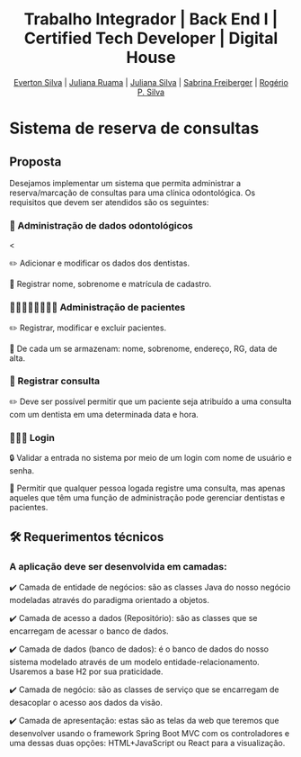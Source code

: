 <div align="center">


<h1> Trabalho Integrador | Back End I | Certified Tech Developer | Digital House</h1> 
<p>
<a href="https://www.linkedin.com/in/evertonpdasilva/" target="_blank" rel="noopener noreferrer">Everton Silva</a> | 
 <a href="#" target="_blank" rel="noopener noreferrer">Juliana Ruama</a> | 
 <a href="#" target="_blank" rel="noopener noreferrer">Juliana Silva</a> | 
 <a href="https://www.linkedin.com/in/sabrina-freiberger/" target="_blank" rel="noopener noreferrer">Sabrina Freiberger</a> | 
 <a href="https://www.linkedin.com/in/roger-ricco-rogerio-p-silva-5a888060/" target="_blank" rel="noopener noreferrer">Rogério P. Silva</a>
 </p></div>
 
 <h1>Sistema de reserva de consultas</h1>
 <h2>Proposta</h2>
 <p>Desejamos implementar um sistema que permita administrar a reserva/marcação
de consultas para uma clínica odontológica. Os requisitos que devem ser
atendidos são os seguintes:</p>
 
<h3>🦷 Administração de dados odontológicos</h3><
<p>✏️ Adicionar e modificar os dados dos dentistas.</p>
<p>📝 Registrar nome, sobrenome e matrícula de cadastro.</p>

<h3>🧑🏽‍🤝‍🧑🏽🧑‍🤝‍🧑 Administração de pacientes</h3>
<p>✏️ Registrar, modificar e excluir pacientes.</p> 
<p>💾 De cada um se armazenam: nome, sobrenome, endereço, RG, data de alta.</p>

<h3>📖 Registrar consulta</h3>
 <p>✏️ Deve ser possível permitir que um paciente seja
atribuído a uma consulta com um dentista em uma determinada data e
hora.</p>

<h3>👩🏽‍💻 Login</h3>
<p>🔒 Validar a entrada no sistema por meio de um login com nome de
usuário e senha.</p>
<p>🔑 Permitir que qualquer pessoa logada registre uma
consulta, mas apenas aqueles que têm uma função de administração pode
gerenciar dentistas e pacientes.</p>

<h2>🛠️ Requerimentos técnicos</h2>
<h3>A aplicação deve ser desenvolvida em camadas:</h3>
<p>✔️ Camada de entidade de negócios: são as classes Java do nosso negócio
modeladas através do paradigma orientado a objetos.</p>
<p>✔️ Camada de acesso a dados (Repositório): são as classes que se encarregam
de acessar o banco de dados.</p>
<p>✔️ Camada de dados (banco de dados): é o banco de dados do nosso sistema
modelado através de um modelo entidade-relacionamento. Usaremos a
base H2 por sua praticidade.</p>
<p>✔️ Camada de negócio: são as classes de serviço que se encarregam de
desacoplar o acesso aos dados da visão.</p>
<p>✔️ Camada de apresentação: estas são as telas da web que teremos que
desenvolver usando o framework Spring Boot MVC com os controladores e
uma dessas duas opções: HTML+JavaScript ou React para a visualização.</p>
